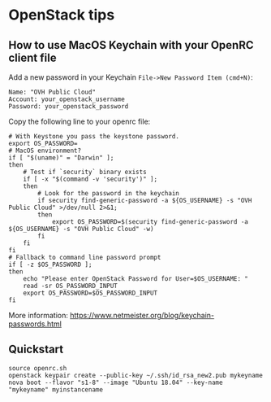 # OpenStack tips


## How to use MacOS Keychain with your OpenRC client file

Add a new password in your Keychain `File->New Password Item (cmd+N)`:
```
Name: "OVH Public Cloud"
Account: your_openstack_username
Password: your_openstack_password
```

Copy the following line to your openrc file:
```Shell
# With Keystone you pass the keystone password.
export OS_PASSWORD=
# MacOS environment?
if [ "$(uname)" = "Darwin" ];
then
    # Test if `security` binary exists
    if [ -x "$(command -v 'security')" ];
    then
        # Look for the password in the keychain
        if security find-generic-password -a ${OS_USERNAME} -s "OVH Public Cloud" >/dev/null 2>&1;
        then
            export OS_PASSWORD=$(security find-generic-password -a ${OS_USERNAME} -s "OVH Public Cloud" -w)
        fi
    fi
fi
# Fallback to command line password prompt
if [ -z $OS_PASSWORD ];
then
    echo "Please enter OpenStack Password for User=$OS_USERNAME: "
    read -sr OS_PASSWORD_INPUT
    export OS_PASSWORD=$OS_PASSWORD_INPUT
fi
```

More information: https://www.netmeister.org/blog/keychain-passwords.html



## Quickstart ##
```
source openrc.sh
openstack keypair create --public-key ~/.ssh/id_rsa_new2.pub mykeyname
nova boot --flavor "s1-8" --image "Ubuntu 18.04" --key-name "mykeyname" myinstancename
```
